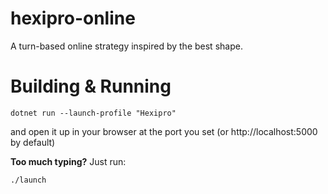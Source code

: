 # hexipro-online
A turn-based online strategy inspired by the best shape.

# Building & Running
```shell
dotnet run --launch-profile "Hexipro"
```
and open it up in your browser at the port you set (or http://localhost:5000 by default)

**Too much typing?**
Just run:
```shell
./launch
```
